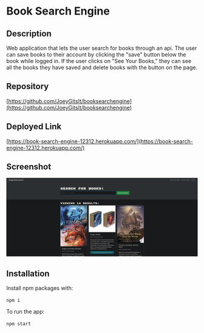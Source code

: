 # Book Search Engine

## Description

Web application that lets the user search for books through an api. The user can save books to their account by clicking the "save" button below the book while logged in. If the user clicks on "See Your Books," they can see all the books they have saved and delete books with the button on the page.

## Repository

[https://github.com/JoeyGitsIt/booksearchengine](https://github.com/JoeyGitsIt/booksearchengine)

## Deployed Link

[https://book-search-engine-12312.herokuapp.com/](https://book-search-engine-12312.herokuapp.com/)

## Screenshot

![screenshot](./client/public/images/screenshot.png)

## Installation

Install npm packages with:

`npm i`

To run the app:

`npm start`
